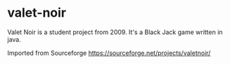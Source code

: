 # valet-noir

Valet Noir is a student project from 2009. It's a Black Jack game written in java.

Imported from Sourceforge https://sourceforge.net/projects/valetnoir/
